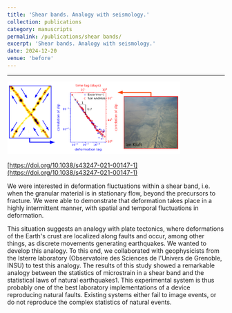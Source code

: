 ```yaml
---
title: 'Shear bands. Analogy with seismology.'
collection: publications
category: manuscripts
permalink: /publications/shear bands/
excerpt: 'Shear bands. Analogy with seismology.'
date: 2024-12-20
venue: 'before'
---
```





<hr width="100%" color="black" size="5px"  />
<img src="\images\shear band.png" width="400"/>

[https://doi.org/10.1038/s43247-021-00147-1](https://doi.org/10.1038/s43247-021-00147-1)

We were interested in deformation fluctuations within a shear band, i.e. when the granular material is in stationary flow, beyond the precursors to fracture. We were able to demonstrate that deformation takes place in a highly intermittent manner, with spatial and temporal fluctuations in deformation.

This situation suggests an analogy with plate tectonics, where deformations of the Earth's crust are localized along faults and occur, among other things, as discrete movements generating earthquakes. We wanted to develop this analogy. To this end, we collaborated with geophysicists from the Isterre laboratory (Observatoire des Sciences de l'Univers de Grenoble, INSU) to test this analogy. The results of this study showed a remarkable analogy between the statistics of microstrain in a shear band and the statistical laws of natural earthquakes1. This experimental system is thus probably one of the best laboratory implementations of a device reproducing natural faults. Existing systems either fail to image events, or do not reproduce the complex statistics of natural events.


